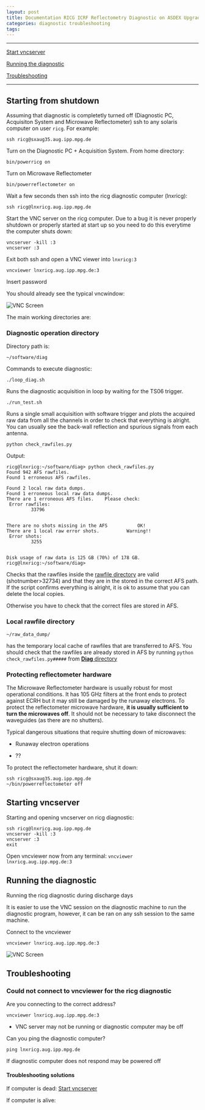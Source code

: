 ```yaml
---
layout: post
title: Documentation RICG ICRF Reflectometry Diagnostic on ASDEX Upgrade
categories: diagnostic troubleshooting
tags:
---
```




---

[Start vncserver](#starting-vncserver)

[Running the diagnostic](#running-the-diagnostic)

[Troubleshooting](#troubleshooting)



---

## Starting from shutdown


Assuming that diagnostic is completetly turned off (Diagnostic PC, Acquisiton System and Microwave Reflectometer)
ssh to any solaris computer on user ```ricg```.
For example:

```
ssh ricg@sxaug35.aug.ipp.mpg.de
```


Turn on  the Diagnostic PC + Acquisition System.
From home directory:

```
bin/powerricg on
```

Turn on Microwave Reflectometer

```
bin/powerreflectometer on
```


Wait a few seconds then ssh into the ricg diagnostic computer (lnxricg):

```
ssh ricg@lnxricg.aug.ipp.mpg.de
```

Start the VNC server on the ricg computer.
Due to a bug it is never properly shutdown or properly started at start up so you need
to do this everytime the computer shuts down:

```
vncserver -kill :3
vncserver :3
```

Exit both ssh and open a VNC viewer into ```lnxricg:3```

```
vncviewer lnxricg.aug.ipp.mpg.de:3
```

Insert password

You should already see the typical vncwindow:


![VNC Screen][ricg_vncscreen]


The main working directories are:

### Diagnostic operation directory

Directory path is:

```
~/software/diag
```

Commands to execute diagnostic:

```
./loop_diag.sh
```

Runs the diagnostic acquisition in loop by waiting for the TS06 trigger.

```
./run_test.sh
```

Runs a single small acquisition with software trigger and plots the
acquired raw data from all the channels in order to check that everything is alright.
You can usually see the back-wall reflection and spurious signals from each antenna.

```
python check_rawfiles.py
```

Output:

```
ricg@lnxricg:~/software/diag> python check_rawfiles.py
Found 942 AFS rawfiles.
Found 1 erroneous AFS rawfiles.

Found 2 local raw data dumps.
Found 1 erroneous local raw data dumps.
There are 1 erroneous AFS files.	Please check:
 Error rawfiles:
		 33796


There are no shots missing in the AFS			OK!
There are 1 local raw error shots.			Warning!!
 Error shots:
		 3255


Disk usage of raw data is 125 GB (70%) of 178 GB.
ricg@lnxricg:~/software/diag>
```

Checks that the rawfiles inside the [rawfile directory](#local-rawfile-directory) are
valid (shotnumber>32734) and that they are in the stored in the correct AFS path.
If the script confirms everything is alright, it is ok to assume that you can delete
the local copies.

Otherwise you have to check that the correct files are stored in AFS.


### Local rawfile directory

```~/raw_data_dump/```

has the temporary local cache of rawfiles that are transferred to AFS.
You should check that the rawfiles are already stored in AFS by running ```python check_rawfiles.py#####``` from [**Diag** directory](#diagnostic-operation-directory)



### Protecting reflectometer hardware

The Microwave Reflectometer hardware is usually robust for most operational conditions.
It has 105 GHz filters at the front ends to protect against ECRH but it may still be
damaged by the runaway electrons.
To protect the reflectometer microwave hardware, **it is usually sufficient to turn
the microwaves off**.
It should not be necessary to take disconnect the waveguides (as there are no shutters).

Typical dangerous situations that require shutting down of microwaves:

- Runaway electron operations

- ??

To protect the reflectometer hardware, shut it down:

```
ssh ricg@sxaug35.aug.ipp.mpg.de
~/bin/powerreflectometer off
```



## Starting vncserver

Starting and opening vncserver on ricg diagnostic:

```
ssh ricg@lnxricg.aug.ipp.mpg.de
vncserver -kill :3
vncserver :3
exit
```

Open vncviewer now from any terminal: ```vncviewer lnxricg.aug.ipp.mpg.de:3```



## Running the diagnostic

Running the ricg diagnostic during discharge days

It is easier to use the VNC session on the diagnostic machine to run the
diagnostic program, however, it can be ran on any ssh session to the same
machine.

Connect to the vncviewer

```
vncviewer lnxricg.aug.ipp.mpg.de:3
```





![VNC Screen][ricg_vncscreen]


## Troubleshooting



### Could not connect to vncviewer for the ricg diagnostic

Are you connecting to the correct address?

```
vncviewer lnxricg.aug.ipp.mpg.de:3
```


- VNC server may not be running or diagnostic computer may be off

Can you ping the diagnostic computer?

```
ping lnxricg.aug.ipp.mpg.de
```

If diagnostic computer does not respond may be powered off

#### Troubleshooting solutions

If computer is dead: [Start vncserver](#starting-vncserver)

If computer is alive:








[ricg_vncscreen]: /images/ricg_vncscreen.png

